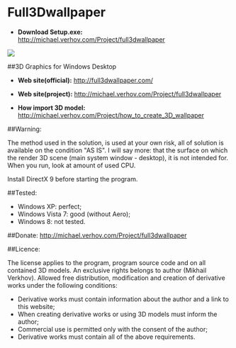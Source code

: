 Full3Dwallpaper
===============

* __Download Setup.exe:__ http://michael.verhov.com/Project/full3dwallpaper

<img src="https://github.com/Verhov/Full3Dwallpaper/blob/master/awesome.png?raw=true" />

##3D Graphics for Windows Desktop

* __Web site(official):__ http://full3dwallpaper.com/

* __Web site(project):__ http://michael.verhov.com/Project/full3dwallpaper

* __How import 3D model:__ http://michael.verhov.com/Project/how_to_create_3D_wallpaper

##Warning:

The method used in the solution, is used at your own risk, all of solution is available on the condition "AS IS".
I will say more: that the surface on which the render 3D scene (main system window - desktop), it is not intended for.
When you run, look at amount of used CPU.

Install DirectX 9 before starting the program.

##Tested:

* Windows XP: perfect;
* Windows Vista 7: good (without Aero);
* Windows 8: not tested.

##Donate: http://michael.verhov.com/Project/full3dwallpaper

##Licence:

The license applies to the program, program source code and on all contained 3D models. An exclusive rights belongs to author (Mikhail Verkhov).
Allowed free distribution, modification and creation of derivative works under the following conditions:
* Derivative works must contain information about the author and a link to this website;
* When creating derivative works or using 3D models must inform the author;
* Commercial use is permitted only with the consent of the author;
* Derivative works must contain all of the above requirements.
